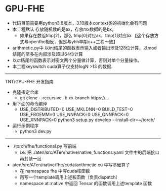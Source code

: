 # GPU-FHE

- 代码目前需要用python3.8版本，3.10版本context类的初始化会有问题
- 本工程默认 存放随机数的是ax，存放mx数据的是bx，
    - 如果存在数组tmp[2]，那么 tmp[0]对应ax，tmp[1]对应bx 【这个存放方式与openfhe相反，但是与yhh早期c++工程一致】
- arithmetic.py中 以int结尾的函数表示输入或者输出涉及128位计算，以mod结尾的至多在内部涉及超过64位计算
- 以ct结尾的函数表示对密文两个分量做计算，否则对单个分量操作。
- 本工程keyswitch cuda算子仅支持logN >13 的数据.

---
TNT/GPU-FHE 开发指南

- 克隆指定仓库
  - git clone --recursive -b xx-branch https://...
- 用下面的命令编译
  - USE_DISTRIBUTED=0 USE_MKLDNN=0 BUILD_TEST=0 USE_FBGEMM=0 USE_NNPACK=0 USE_QNNPACK=0 USE_XNNPACK=0 python3 setup.py
    develop --install-dir=~/torch/
- 运行示例程序
  - python3 dev.py

---

- ./torch/fhe/functional.py 写前端
  - i.e. 把 ./aten/src/ATen/native/native_functions.yaml 文件中的后端接口再封装一层
- aten/src/ATen/native/fhe/cuda/arithmetic.cu 中写基础算子
  - 在 namespace fhe 中写cuda核函数
  - 再写一个template调用上述核函数（负责dispatch）
  - namespace at::native 中返回 Tensor 的函数调用上述template 函数